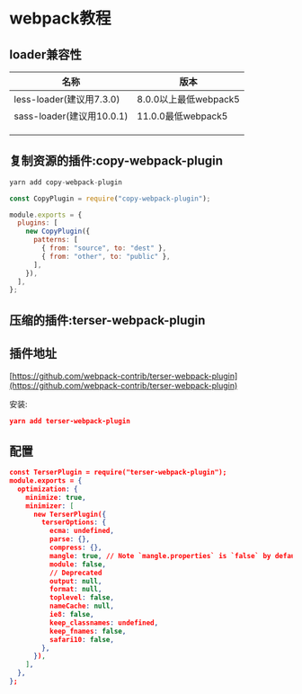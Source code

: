 # webpack教程

## loader兼容性

| 名称                      | 版本                  |
| ------------------------- | --------------------- |
| less-loader(建议用7.3.0)  | 8.0.0以上最低webpack5 |
| sass-loader(建议用10.0.1) | 11.0.0最低webpack5    |
|                           |                       |
|                           |                       |
|                           |                       |

## 复制资源的插件:copy-webpack-plugin

```javascript
yarn add copy-webpack-plugin

const CopyPlugin = require("copy-webpack-plugin");

module.exports = {
  plugins: [
    new CopyPlugin({
      patterns: [
        { from: "source", to: "dest" },
        { from: "other", to: "public" },
      ],
    }),
  ],
};
```

## 压缩的插件:terser-webpack-plugin

## 插件地址

[https://github.com/webpack-contrib/terser-webpack-plugin](https://github.com/webpack-contrib/terser-webpack-plugin)
​

安装:

```json
yarn add terser-webpack-plugin
```

## 配置

```json
const TerserPlugin = require("terser-webpack-plugin");
module.exports = {
  optimization: {
    minimize: true,
    minimizer: [
      new TerserPlugin({
        terserOptions: {
          ecma: undefined,
          parse: {},
          compress: {},
          mangle: true, // Note `mangle.properties` is `false` by default.
          module: false,
          // Deprecated
          output: null,
          format: null,
          toplevel: false,
          nameCache: null,
          ie8: false,
          keep_classnames: undefined,
          keep_fnames: false,
          safari10: false,
        },
      }),
    ],
  },
};

```
